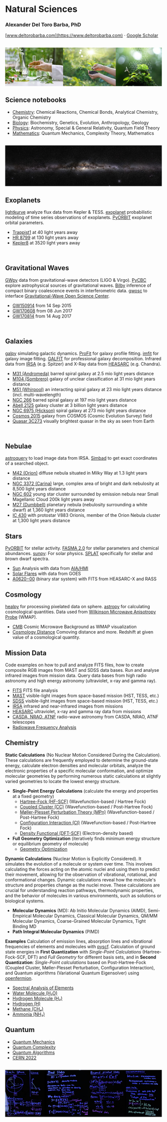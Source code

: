 # Natural Sciences

### Alexander Del Toro Barba, PhD

[www.deltorobarba.com](https://www.deltorobarba.com) $\cdot$ [Google Scholar](https://scholar.google.com/citations?hl=en&user=fddyK-wAAAAJ)

<br>

<img src="https://raw.githubusercontent.com/deltorobarba/repo/master/sciences_0000.png" alt="sciences">

<br>

## Science notebooks

* [Chemistry](https://github.com/deltorobarba/sciences/blob/master/chemistry.ipynb): Chemical Reactions, Chemical Bonds, Analytical Chemistry, Organic Chemistry
* [Biology](https://github.com/deltorobarba/sciences/blob/master/biology.ipynb): Biochemistry, Genetics, Evolution, Anthropology, Geology
* [Physics](https://github.com/deltorobarba/sciences/blob/master/physics.ipynb): Astronomy, Special & General Relativity, Quantum Field Theory
* [Mathematics](https://github.com/deltorobarba/sciences/blob/master/maths.ipynb): Quantum Mechanics, Complexity Theory, Mathematics

<br>

<img src="https://raw.githubusercontent.com/deltorobarba/repo/master/sciences_2000.png" alt="sciences">


## Exoplanets

[lightkurve](https://github.com/lightkurve/lightkurve) analyze flux data from Kepler & TESS. [exoplanet](https://docs.exoplanet.codes/en/latest/) probabilistic modeling of time series observations of exoplanets. [PyORBIT](https://github.com/LucaMalavolta/PyORBIT) exoplanet orbital parameters.

* [Trappist1](https://github.com/deltorobarba/astrophysics/blob/main/exoplanet_trappist1.ipynb) at 40 light years away
* [HR 8799](https://github.com/deltorobarba/astrophysics/blob/main/exoplanet_HR8799.ipynb) at 130 light years away
* [Kepler8](https://github.com/deltorobarba/astrophysics/blob/main/exoplanet_kepler8.ipynb) at 3520 light years away

<br>

## Gravitational Waves

[GWpy](https://gwpy.github.io/docs/stable/) data from gravitational-wave detectors (LIGO & Virgo). [PyCBC](https://pycbc.org/) explore astrophysical sources of gravitational waves. [Bilby](https://lscsoft.docs.ligo.org/bilby/) inference of compact binary coalescence events in interferometric data. [gwosc](https://gwosc.readthedocs.io/en/stable/) to interface [Gravitational-Wave Open Science Center](https://gwosc.org).

* [GW150914](https://github.com/deltorobarba/astrophysics/blob/main/graviationalwave_GW150914.ipynb) from 14 Sep 2015
* [GW170608](https://github.com/deltorobarba/astrophysics/blob/main/graviationalwave_GW170608.ipynb) from 08 Jun 2017
* [GW170814](https://github.com/deltorobarba/astrophysics/blob/main/graviationalwave_GW170814.ipynb) from 14 Aug 2017

<br>

## Galaxies

[galpy](https://docs.galpy.org/en/v1.10.0/) simulating galactic dynamics. [ProFit](https://pypi.org/project/profit/) for galaxy profile fitting. [imfit](https://pyimfit.readthedocs.io/en/latest/overview.html) for galaxy image fitting. [GALFIT](https://users.obs.carnegiescience.edu/peng/work/galfit/galfit.html) for professional galaxy decomposition. Infrared data from [IRSA](https://irsa.ipac.caltech.edu/frontpage/) (e.g. Spitzer) and X-Ray data from [HEASARC](https://heasarc.gsfc.nasa.gov/docs/heasarc/xrayback.html) (e.g. Chandra).

* [M31 (Andromeda)](https://github.com/deltorobarba/astrophysics/blob/main/galaxy_M31.ipynb) barred spiral galaxy at 2.5 mio light years distance
* [M104 (Sombrero)](https://github.com/deltorobarba/astrophysics/blob/main/galaxy_M104.ipynb) galaxy of unclear classification at 31 mio light years distance
* [M51 (Whirpool)](https://github.com/deltorobarba/astrophysics/blob/main/galaxy_M51.ipynb) an interacting spiral galaxy at 23 mio light years distance (incl. multi-wavelength)
* [NGC 266](https://github.com/deltorobarba/astrophysics/blob/main/galaxy_NGC_266.ipynb) barred spiral galaxy at 197 mio light years distance
* [Abell 2125](https://github.com/deltorobarba/astrophysics/blob/main/galaxy_Abell_2125.ipynb) galaxy cluster at 3 billion light years distance
* [NGC 6975 (Hickson)](https://github.com/deltorobarba/astrophysics/blob/main/galaxy_NGC_6975.ipynb) spiral galaxy at 273 mio light years distance
* [Cosmos 2015](https://github.com/deltorobarba/astrophysics/blob/main/galaxy_COSMOS2015_591406.ipynb) galaxy from COSMOS (Cosmic Evolution Survey) field
* [Quasar 3C273](https://github.com/deltorobarba/astrophysics/blob/main/quasar_3C273.ipynb) visually brightest quasar in the sky as seen from Earth

<br>

## Nebulae

[astroquery](https://astroquery.readthedocs.io/en/latest/) to load image data from IRSA. [Simbad](https://simbad.cds.unistra.fr/simbad/) to get exact coordinates of a searched object. 

* [M42 (Orion)](https://github.com/deltorobarba/astrophysics/blob/main/nebula_M42.ipynb) diffuse nebula situated in Milky Way at 1.3 light years distance
* [NGC 3372 (Carina)](https://github.com/deltorobarba/astrophysics/blob/main/nebula_NGC_3372.ipynb) large, complex area of bright and dark nebulosity at 8,500 light years distance
* [NGC 602](https://github.com/deltorobarba/astrophysics/blob/main/nebula_NGC_602.ipynb) young star cluster surrounded by emission nebula near Small Magellanic Cloud 200k light years away
* [M27 (Dumbbell)](https://github.com/deltorobarba/astrophysics/blob/main/nebula_M27.ipynb)  planetary nebula (nebulosity surrounding a white dwarf) at 1,360 light years distance
* [IC 430](https://github.com/deltorobarba/astrophysics/blob/main/nebula_IC_430.ipynb) with protostar V883 Orionis, member of the Orion Nebula cluster at 1,300 light years distance

## Stars

[PyORBIT](https://github.com/LucaMalavolta/PyORBIT) for stellar activity. [FASMA 2.0](https://github.com/MariaTsantaki/FASMA-synthesis) for stellar parameters and chemical abundances. [sunpy](https://sunpy.org): For solar physics. [SPLAT](https://pypi.org/project/splat/) specifically for stellar and brown dwarf spectra.

* [Sun](https://github.com/deltorobarba/astrophysics/blob/main/star_sun.ipynb) Analysis with data from [AIA/HMI](https://sdo.gsfc.nasa.gov/data/aiahmi/)
* [Solar Flares](https://github.com/deltorobarba/astrophysics/blob/main/star_solarflare.ipynb) with data from GOES
* [A0620−00](https://github.com/deltorobarba/astrophysics/blob/main/star_A0620_00.ipynb) (binary star system) with FITS from HEASARC-X and RASS

## Cosmology

[healpy](https://healpy.readthedocs.io/en/latest/) for processing pixelated data on sphere. [astropy](https://docs.astropy.org/en/stable/cosmology/index.html) for calculating cosmological quantities. Data used from [Wilkinson Microwave Anisotropy Probe](https://map.gsfc.nasa.gov) (WMAP).

* [CMB](https://github.com/deltorobarba/astrophysics/blob/main/cosmology_cmb.ipynb) Cosmic Microwave Background as WMAP visualization
* [Cosmology Distance](https://github.com/deltorobarba/astrophysics/blob/main/cosmology_distance.ipynb) Comoving distance and more. Redshift at given value of a cosmological quantity.

## Mission Data
Code examples on how to pull and analyze FITS files, how to create composite RGB images from MAST and SDSS data bases. Run and analyse infrared images from mission data. Query data bases from high radio astronomy and high energy astronomy (ultraviolet, x-ray and gamma ray).
* [FITS](https://github.com/deltorobarba/astrophysics/blob/main/missions_fits.ipynb) FITS file analysis
* [MAST](https://github.com/deltorobarba/astrophysics/blob/main/missions_mast.ipynb) visible-light images from space-based mission (HST, TESS, etc.)
* [SDSS](https://github.com/deltorobarba/astrophysics/blob/main/missions_sdss.ipynb) visible-light images from space-based mission (HST, TESS, etc.)
* [IRSA](https://github.com/deltorobarba/astrophysics/blob/main/missions_irsa.ipynb) infrared and near-infrared images from missions
* [HEASARC](https://github.com/deltorobarba/astrophysics/blob/main/missions_heasarc.ipynb) ultraviolet, x-ray and gamma ray data from missions
* [CASDA, NRAO, ATNF](https://github.com/deltorobarba/astrophysics/blob/main/missions_radio.ipynb) radio-wave astronomy from CASDA, NRAO, ATNF telescopes
* [Radiowave Frequency Analysis](https://github.com/deltorobarba/astrophysics/blob/main/radiowave.ipynb)



## Chemistry

**Static Calculations** (No Nuclear Motion Considered During the Calculation). These calculations are frequently employed to determine the ground-state energy, calculate electron densities and molecular orbitals, analyze the electronic properties of a specific molecular conformation, and optimize molecular geometries by performing numerous static calculations at slightly varied geometries to locate the lowest energy structure. 
* **Single-Point Energy Calculations** (calculate the energy and properties at a fixed geometry)
  * [Hartree-Fock (HF-SCF)](https://github.com/deltorobarba/astrophysics/blob/main/hartree_fock.ipynb) (Wavefunction-based / Hartree Fock)
  * [Coupled Cluster (CC)](https://github.com/deltorobarba/astrophysics/blob/main/coupled_cluster.ipynb) (Wavefunction-based / Post-Hartree Fock)
  * [Møller-Plesset Perturbation Theory (MPn)](https://github.com/deltorobarba/astrophysics/blob/main/moeller_plesset.ipynb)  (Wavefunction-based / Post-Hartree Fock)
  * [Configuration Interaction (CI)](https://github.com/deltorobarba/astrophysics/blob/main/configuration_interaction.ipynb)  (Wavefunction-based / Post-Hartree Fock)
  * [Density Functional (DFT-SCF)](https://github.com/deltorobarba/astrophysics/blob/main/dft_scf.ipynb) (Electron-density based)
* **Full Geometry Optimization** (iteratively finds minimum energy structure or equilibrium geometry of molecule)
  * [Geometry Optimization](https://github.com/deltorobarba/astrophysics/blob/main/geometry_optimization.ipynb)

**Dynamic Calculations** (Nuclear Motion is Explicitly Considered). It simulates the evolution of a molecule or system over time. This involves calculating the forces acting on the atomic nuclei and using them to predict their movement, allowing for the observation of vibrational, rotational, and conformational changes. Dynamic calculations reveal how the molecule's structure and properties change as the nuclei move. These calculations are crucial for understanding reaction pathways, thermodynamic properties, and the behavior of molecules in various environments, such as solutions or biological systems.
* **Molecular Dynamics** (MD): Ab Initio Molecular Dynamics (AIMD), Semi-Empirical Molecular Dynamics, Classical Molecular Dynamics, QM/MM Molecular Dynamics, Coarse-Grained Molecular Dynamics, Tight Binding MD
* **Path Integral Molecular Dynamics** (PIMD)

**Examples** Calculation of emission lines, absorption lines and vibrational frequencies of elements and molecules with [pyscf](https://pyscf.org). Calculation of ground state energies in **First Quantization** with *Single-Point Calculations* (Hartree-Fock-SCF, DFT) and *Full Geometry* for different basis sets, and in **Second Quantization**: *Single-Point calculations* based on Post-Hartree-Fock (Coupled Cluster, Møller-Plesset Perturbation, Configuration Interaction), and Quantum algorithms (Variational Quantum Eigensolver) using [openfermion](https://quantumai.google/openfermion/tutorials/intro_to_openfermion).
* [Spectral Analysis of Elements](https://github.com/deltorobarba/astrophysics/blob/main/chemistry_spectral_analysis.ipynb)
* [Water Molecule (H₂O)](https://github.com/deltorobarba/astrophysics/blob/main/chemistry_water_H2O.ipynb)
* [Hydrogen Molecule (H₂)](https://github.com/deltorobarba/astrophysics/blob/main/chemistry_hydrogen_H2.ipynb)
* [Hydrogen (H)](https://github.com/deltorobarba/astrophysics/blob/main/chemistry_hydrogen_H.ipynb)
* [Methane (CH₄)](https://github.com/deltorobarba/astrophysics/blob/main/chemistry_methane_CH4.ipynb)
* [Ammonia (NH₃)](https://github.com/deltorobarba/astrophysics/blob/main/chemistry_ammonia_NH3.ipynb)


## Quantum

* [Quantum Mechanics](https://github.com/deltorobarba/sciences/blob/main/maths.ipynb)
* [Quantum Complexity](https://github.com/deltorobarba/sciences/blob/main/maths.ipynb)
* [Quantum Algorithms](https://github.com/deltorobarba/sciences/blob/main/maths.ipynb)
* [CERN 2022](https://github.com/deltorobarba/quantum/astrophysics/main/cern.ipynb) 

<br>

<img src="https://raw.githubusercontent.com/deltorobarba/repo/master/quantum_000.jpg" alt="quantum">


<br>

